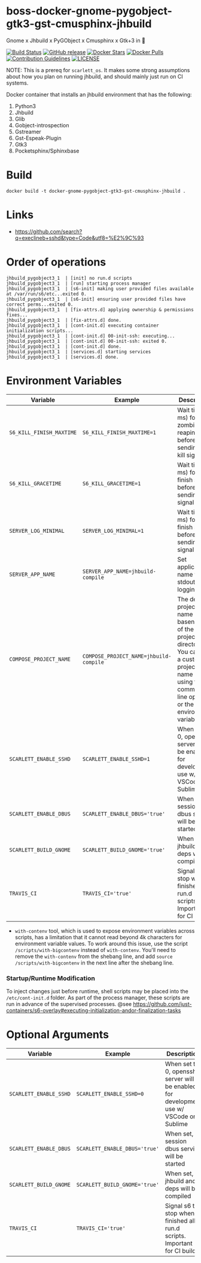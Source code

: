 # boss-docker-gnome-pygobject-gtk3-gst-cmusphinx-jhbuild

Gnome x Jhbuild x PyGObject x Cmusphinx x Gtk+3 in 🐳

[![Build Status](https://travis-ci.org/bossjones/boss-docker-jhbuild-pygobject3.svg?branch=master)](https://travis-ci.org/bossjones/boss-docker-jhbuild-pygobject3)
[![GitHub release](https://img.shields.io/github/release/bossjones/boss-docker-jhbuild-pygobject3.svg)]()
[![Docker Stars](https://img.shields.io/docker/stars/bossjones/boss-docker-jhbuild-pygobject3.svg)](https://hub.docker.com/r/bossjones/boss-docker-jhbuild-pygobject3/)
[![Docker Pulls](https://img.shields.io/docker/pulls/bossjones/boss-docker-jhbuild-pygobject3.svg)](https://hub.docker.com/r/bossjones/boss-docker-jhbuild-pygobject3/)
[![Contribution Guidelines](http://img.shields.io/badge/CONTRIBUTING-Guidelines-blue.svg)](./CONTRIBUTING.md)
[![LICENSE](https://img.shields.io/badge/license-Apache-blue.svg?style=flat-square)](./LICENSE)

NOTE: This is a prereq for `scarlett_os`. It makes some strong assumptions about how you plan on running jhbuild, and should mainly just run on CI systems.

Docker container that installs an jhbuild environment that has the following:

1. Python3
2. Jhbuild
3. Glib
4. Gobject-introspection
5. Gstreamer
6. Gst-Espeak-Plugin
7. Gtk3
8. Pocketsphinx/Sphinxbase


# Build

`docker build -t docker-gnome-pygobject-gtk3-gst-cmusphinx-jhbuild .`



# Links

- https://github.com/search?q=execlineb+sshd&type=Code&utf8=%E2%9C%93


# Order of operations

```
jhbuild_pygobject3_1  | [init] no run.d scripts
jhbuild_pygobject3_1  | [run] starting process manager
jhbuild_pygobject3_1  | [s6-init] making user provided files available at /var/run/s6/etc...exited 0.
jhbuild_pygobject3_1  | [s6-init] ensuring user provided files have correct perms...exited 0.
jhbuild_pygobject3_1  | [fix-attrs.d] applying ownership & permissions fixes...
jhbuild_pygobject3_1  | [fix-attrs.d] done.
jhbuild_pygobject3_1  | [cont-init.d] executing container initialization scripts...
jhbuild_pygobject3_1  | [cont-init.d] 00-init-ssh: executing...
jhbuild_pygobject3_1  | [cont-init.d] 00-init-ssh: exited 0.
jhbuild_pygobject3_1  | [cont-init.d] done.
jhbuild_pygobject3_1  | [services.d] starting services
jhbuild_pygobject3_1  | [services.d] done.
```

# Environment Variables

Variable | Example | Description
--- | --- | ---
`S6_KILL_FINISH_MAXTIME` | `S6_KILL_FINISH_MAXTIME=1` | Wait time (in ms) for zombie reaping before sending a kill signal
`S6_KILL_GRACETIME` | `S6_KILL_GRACETIME=1` | Wait time (in ms) for S6 finish scripts before sending kill signal
`SERVER_LOG_MINIMAL` | `SERVER_LOG_MINIMAL=1` | Wait time (in ms) for S6 finish scripts before sending kill signal
`SERVER_APP_NAME` | `SERVER_APP_NAME=jhbuild-compile` | Set application name for stdout logging info
`COMPOSE_PROJECT_NAME` | `COMPOSE_PROJECT_NAME=jhbuild-compile` | The default project name is the basename of the project directory. You can set a custom project name by using the -p command line option or the this environment variable.
`SCARLETT_ENABLE_SSHD` | `SCARLETT_ENABLE_SSHD=1` | When set to 0, openssh-server will be enabled for development use w/ VSCode or Sublime
`SCARLETT_ENABLE_DBUS` | `SCARLETT_ENABLE_DBUS='true'` | When set, a session dbus service will be started
`SCARLETT_BUILD_GNOME` | `SCARLETT_BUILD_GNOME='true'` | When set, jhbuild and deps will be compiled
`TRAVIS_CI` | `TRAVIS_CI='true'` | Signal s6 to stop when finished all run.d scripts. Important for CI builds.

* `with-contenv` tool, which is used to expose environment variables across scripts, has a limitation that it cannot read beyond 4k characters for environment variable values. To work around this issue, use the script `/scripts/with-bigcontenv` instead of `with-contenv`. You'll need to remove the `with-contenv` from the shebang line, and add  `source /scripts/with-bigcontenv` in the next line after the shebang line.

### Startup/Runtime Modification

To inject changes just before runtime, shell scripts may be placed into the
`/etc/cont-init.d` folder.
As part of the process manager, these scripts are run in advance of the supervised processes. @see https://github.com/just-containers/s6-overlay#executing-initialization-andor-finalization-tasks


# Optional Arguments

Variable | Example | Description
--- | --- | ---
`SCARLETT_ENABLE_SSHD` | `SCARLETT_ENABLE_SSHD=0` | When set to 0, openssh-server will be enabled for development use w/ VSCode or Sublime
`SCARLETT_ENABLE_DBUS` | `SCARLETT_ENABLE_DBUS='true'` | When set, a session dbus service will be started
`SCARLETT_BUILD_GNOME` | `SCARLETT_BUILD_GNOME='true'` | When set, jhbuild and deps will be compiled
`TRAVIS_CI` | `TRAVIS_CI='true'` | Signal s6 to stop when finished all run.d scripts. Important for CI builds.

```
